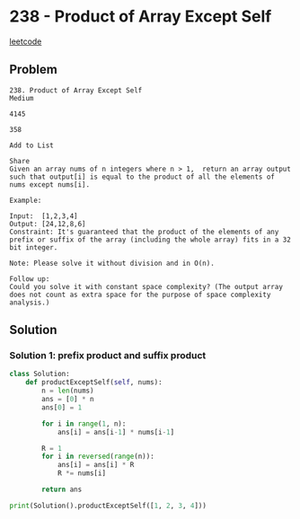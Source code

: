 # 238 - Product of Array Except Self

[leetcode](https://leetcode.com/problems/product-of-array-except-self/)

## Problem

    238. Product of Array Except Self
    Medium
    
    4145
    
    358
    
    Add to List
    
    Share
    Given an array nums of n integers where n > 1,  return an array output such that output[i] is equal to the product of all the elements of nums except nums[i].
    
    Example:
    
    Input:  [1,2,3,4]
    Output: [24,12,8,6]
    Constraint: It's guaranteed that the product of the elements of any prefix or suffix of the array (including the whole array) fits in a 32 bit integer.
    
    Note: Please solve it without division and in O(n).
    
    Follow up:
    Could you solve it with constant space complexity? (The output array does not count as extra space for the purpose of space complexity analysis.)

## Solution

### Solution 1: prefix product and suffix product

```python
class Solution:
    def productExceptSelf(self, nums):
        n = len(nums)
        ans = [0] * n
        ans[0] = 1

        for i in range(1, n):
            ans[i] = ans[i-1] * nums[i-1]

        R = 1
        for i in reversed(range(n)):
            ans[i] = ans[i] * R
            R *= nums[i]

        return ans

print(Solution().productExceptSelf([1, 2, 3, 4]))
```
